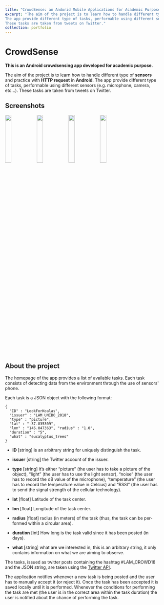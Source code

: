 ```yaml
---
title: "CrowdSense: an Andorid Mobile Applications for Academic Purpose"
excerpt: "The aim of the project is to learn how to handle different type of **sensors** and practice with **HTTP request** in **Android**.
The app provide different type of tasks, performable using different sensors (e.g. microphone, camera, etc...).
These tasks are taken from tweets on Twitter."
collection: portfolio
---
```


# CrowdSense
**This is an Android crowdsensing app developed for academic purpose.**

The aim of the project is to learn how to handle different type of **sensors** and practice with **HTTP request** in **Android**.
The app provide different type of tasks, performable using different sensors (e.g. microphone, camera, etc...).
These tasks are taken from tweets on Twitter.

## Screenshots
<img width="20%" align="left" src="https://i.imgur.com/MFtkXB6.jpg">
<img width="20%" align="left" src="https://i.imgur.com/ceC7y1C.jpg">
<img width="20%" align="left" src="https://i.imgur.com/EEDgDwO.jpg">
<img width="20%" src="https://i.imgur.com/6IEm6R9.jpg">


## About the project
The homepage of the app provides a list of available tasks. 
Each task consists of detecting data from the environment through the use of sensors' phone.

Each task is a JSON object with the following format:
```       
{
  "ID" : "LookForKoalas", 
  "issuer" : "LAM_UNIBO_2018", 
  "type" : "picture",
  "lat" : "-37.835309",
  "lon" : "145.047363", "radius" : "1.0",
  "duration" : "5",
  "what" : "eucalyptus_trees"
}
```

* **ID** [string] is an arbitrary string for uniquely distinguish the task.

* **issuer** [string] the Twitter account of the issuer.

*  **type** [string] it’s either “picture” (the user has to take a picture of the object), “light” (the user has to use the light sensor), “noise” (the user has to record the dB value of the microphone), “temperature” (the user has to record the temperature value in Celsius) and “RSSI” (the user has to send the signal strength of the cellular technology).

* **lat** [float] Latitude of the task center.

* **lon** [float] Longitude of the task center.

* **radius** [float] radius (in meters) of the task (thus, the task can be per- formed within a circular area).

* **duration** [int] How long is the task valid since it has been posted (in days).

* **what** [string] what are we interested in, this is an arbitrary string, it only contains information on what we are aiming to observe.

The tasks, issued as twitter posts containing the hashtag #LAM_CROWD18 and the JSON string, are taken using the [Twitter API](https://developer.twitter.com/en/docs "Twitter API"). 

The application notifies whenever a new task is being posted and the user has to manually accept it (or reject it). Once the task has been accepted it is saved locally until it is performed. Whenever the conditions for performing the task are met (the user is in the correct area within the task duration) the user is notified about the chance of performing the task.
